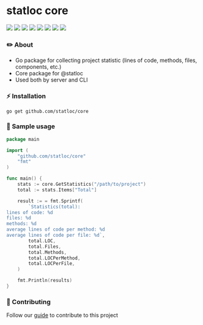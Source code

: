 # statloc core

<div>
  <a href="https://github.com/statloc/core/blob/master/CITATION.cff"><img src="https://img.shields.io/github/v/release/statloc/core?sort=semver&display_name=release&style=flat-square&label=stable%20release&color=purple"></a>
  <a href="https://github.com/statloc/core/blob/master/LICENSE"><img src="https://img.shields.io/github/license/statloc/core?style=flat-square&label=license&color=purple"></a>
  <a href="https://github.com/statloc/core/stargazers/"><img src="https://img.shields.io/github/stars/statloc/core?style=flat-square&label=stars&color=purple"></a>
  <a href="https://github.com/statloc/core/forks/"><img src="https://img.shields.io/github/forks/statloc/core?style=flat-square&color=purple"></a>
  <a href="https://github.com/statloc/core/issues"><img src="https://img.shields.io/github/issues/statloc/core?style=flat-square&color=purple"></a>
  <a href="https://github.com/statloc/core/pulls"><img src="https://img.shields.io/github/issues-pr/statloc/core?label=pull%20requests&style=flat-square&color=purple"></a>
  <a href="https://github.com/statloc/core/actions/workflows/check.yml/"><img src="https://img.shields.io/github/actions/workflow/status/statloc/core/check.yml?branch=dev/0.1.0&style=flat-square&label=checks&color=purple"></a>
  <a href="https://github.com/statloc/core/blob/master/go.mod"><img src="https://img.shields.io/badge/go_version-1.24_%7C_1.25-purple?style=flat-square&label=go%20version&color=purple"></a>
</div>

### ✏️ About
- Go package for collecting project statistic (lines of code, methods, files, components, etc.)
- Core package for @statloc
- Used both by server and CLI

### ⚡ Installation
```shell
go get github.com/statloc/core
```

### 📝 Sample usage
```go
package main

import (
    "github.com/statloc/core"
    "fmt"
)

func main() {
    stats := core.GetStatistics("/path/to/project")
    total := stats.Items["Total"]

    result := = fmt.Sprintf(
        `Statistics(total):
lines of code: %d
files: %d
methods: %d
average lines of code per method: %d
average lines of code per file: %d`,
        total.LOC,
        total.Files,
        total.Methods,
        total.LOCPerMethod,
        total.LOCPerFile,
    )

    fmt.Println(results)
}

```

### 🤝 Contributing
Follow our [guide](https://github.com/statloc/core/blob/master/CONTRIBUTING.md) to contribute to this project
